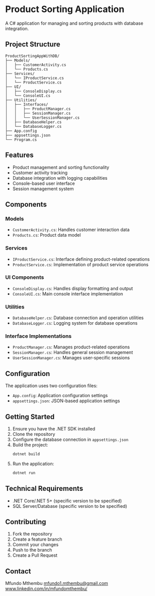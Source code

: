 # Product Sorting Application

A C# application for managing and sorting products with database integration.

## Project Structure

```
ProductSortingAppWithDB/
├── Models/
│   ├── CustomerActivity.cs
│   └── Products.cs
├── Services/
│   └── IProductService.cs
│   └── ProductService.cs
├── UI/
│   ├── ConsoleDisplay.cs
│   └── ConsoleUI.cs
├── Utilities/
│   ├── Interfaces/
│   │   ├── ProductManager.cs
│   │   ├── SessionManager.cs
│   │   └── UserSessionManager.cs
│   ├── DatabaseHelper.cs
│   └── DatabaseLogger.cs
├── App.config
├── appsettings.json
└── Program.cs
```

## Features

- Product management and sorting functionality
- Customer activity tracking
- Database integration with logging capabilities
- Console-based user interface
- Session management system

## Components

### Models
- `CustomerActivity.cs`: Handles customer interaction data
- `Products.cs`: Product data model

### Services
- `IProductService.cs`: Interface defining product-related operations
- `ProductService.cs`: Implementation of product service operations

### UI Components
- `ConsoleDisplay.cs`: Handles display formatting and output
- `ConsoleUI.cs`: Main console interface implementation

### Utilities
- `DatabaseHelper.cs`: Database connection and operation utilities
- `DatabaseLogger.cs`: Logging system for database operations

### Interface Implementations
- `ProductManager.cs`: Manages product-related operations
- `SessionManager.cs`: Handles general session management
- `UserSessionManager.cs`: Manages user-specific sessions

## Configuration

The application uses two configuration files:
- `App.config`: Application configuration settings
- `appsettings.json`: JSON-based application settings

## Getting Started

1. Ensure you have the .NET SDK installed
2. Clone the repository
3. Configure the database connection in `appsettings.json`
4. Build the project:
   ```bash
   dotnet build
   ```
5. Run the application:
   ```bash
   dotnet run
   ```

## Technical Requirements

- .NET Core/.NET 5+ (specific version to be specified)
- SQL Server/Database (specific version to be specified)

## Contributing

1. Fork the repository
2. Create a feature branch
3. Commit your changes
4. Push to the branch
5. Create a Pull Request

## Contact

Mfundo Mthembu
mfundo1.mthembu@gmail.com
www.linkedin.com/in/mfundomthembu/ 
